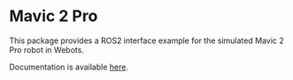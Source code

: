 # Mavic 2 Pro

This package provides a ROS2 interface example for the simulated Mavic 2 Pro robot in Webots.

Documentation is available [here](https://github.com/cyberbotics/webots_ros2/wiki/Example-Mavic-2-Pro).
